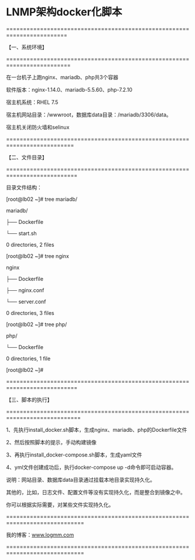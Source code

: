 
# LNMP架构docker化脚本

========================================================================

【一、系统环境】

=========================================================================

在一台机子上跑nginx、mariadb、php共3个容器

软件版本：nginx-1.14.0、mariadb-5.5.60、php-7.2.10

宿主机系统：RHEL 7.5

宿主机网站目录：/wwwroot，数据库data目录：/mariadb/3306/data。

宿主机关闭防火墙和selinux

==========================================================================

【二、文件目录】

===========================================================================

目录文件结构：

[root@lb02 ~]# tree mariadb/

mariadb/

├── Dockerfile

└── start.sh

0 directories, 2 files

[root@lb02 ~]# tree nginx

nginx

├── Dockerfile

├── nginx.conf

└── server.conf

0 directories, 3 files

[root@lb02 ~]# tree php/

php/

└── Dockerfile

0 directories, 1 file

[root@lb02 ~]# 

===========================================================================

【三、脚本的执行】

============================================================================

1、先执行install_docker.sh脚本，生成nginx、mariadb、php的Dockerfile文件

2、然后按照脚本的提示，手动构建镜像

3、再执行install_docker-compose.sh脚本，生成yaml文件

4、yml文件创建成功后，执行docker-compose  up -d命令即可启动容器。

说明：网站目录、数据库data目录通过挂载本地目录实现持久化。

其他的，比如，日志文件、配置文件等没有实现持久化，而是整合到镜像之中。

你可以根据实际需要，对某些文件实现持久化。

=============================================================================

我的博客：www.logmm.com

=============================================================================
